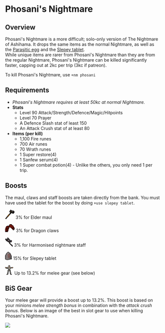 # Phosani's Nightmare

## Overview

Phosani's Nightmare is a more difficult; solo-only version of The Nightmare of Ashihama. It drops the same items as the normal Nightmare, as well as the [Parasitic egg](https://oldschool.runescape.wiki/w/Parasitic\_egg#:\~:text=The%20parasitic%20egg%20is%20a,parasite%20version%20of%20the%20pet.) and the [Slepey tablet](https://oldschool.runescape.wiki/w/Slepey\_tablet).\
While unique items are rarer from Phosani's Nightmare than they are from the regular Nightmare, Phosani's Nightmare can be killed significantly faster, capping out at 2kc per trip (3kc if patreon).

To kill Phosani's Nightmare, use `+nm phosani`

## Requirements

* _Phosani's Nightmare requires at least 50kc at normal Nightmare._
* **Stats**
  * Level 90 Attack/Strength/Defence/Magic/Hitpoints
  * Level 70 Prayer
  * A Defence Slash stat of least 150
  * An Attack Crush stat of at least 80
* **Items (per kill)**
  * 1,100 Fire runes
  * 700 Air runes
  * 70 Wrath runes
  * 1 Super restore(4)
  * 1 Sanfew serum(4)
  * 1 Super combat potion(4) - Unlike the others, you only need 1 per trip.

## Boosts

The maul, claws and staff boosts are taken directly from the bank. You must have used the tablet for the boost by doing `+use slepey tablet`.

![](<../../.gitbook/assets/Elder maul.png>) 3% for Elder maul

![](<../../.gitbook/assets/Dragon claws.png>) 3% for Dragon claws

![](<../../.gitbook/assets/Harmonised nightmare staff.png>)  3% for Harmonised nightmare staff

![](<../../.gitbook/assets/Slepey tablet.png>)   15% for Slepey tablet

![](<../../.gitbook/assets/Worn equipment.png>)  Up to 13.2% for melee gear (see below)

## BiS Gear

Your melee gear will provide a boost up to 13.2%. This boost is based on your minions _melee strength bonus_ in combination with the _attack crush bonus_. Below is an image of the best in slot gear to use when killing Phosani's Nightmare.

![](../../.gitbook/assets/phosani\_BiS.png)
